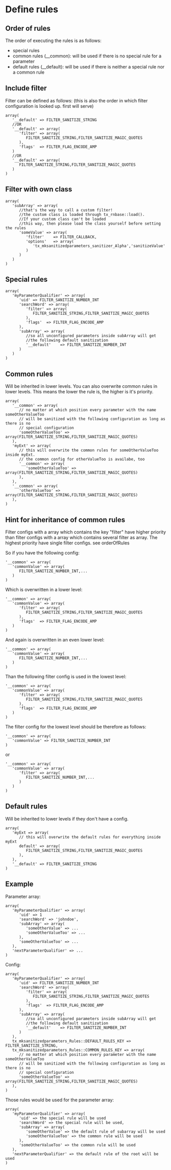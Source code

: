 Define rules
============

Order of rules
--------------

The order of executing the rules is as follows:

-   special rules
-   common rules (\_\_common): will be used if there is no special rule for a parameter
-   default rules (\_\_default): will be used if there is neither a special rule nor a common rule

Include filter
--------------

Filter can be defined as follows: (this is also the order in which filter configuration is looked up. first will serve)

~~~~ {.sourceCode .php}
array(
   '__default' => FILTER_SANITIZE_STRING
   //OR
   '__default' => array(
      'filter' => array(
         FILTER_SANITIZE_STRING,FILTER_SANITIZE_MAGIC_QUOTES   
      ),
      'flags'  => FILTER_FLAG_ENCODE_AMP
   )
   //OR
   '__default' => array(
      FILTER_SANITIZE_STRING,FILTER_SANITIZE_MAGIC_QUOTES   
   )
)
~~~~

Filter with own class
---------------------

~~~~ {.sourceCode .php}
array(
   'subArray' => array(
      //that's the way to call a custom filter!
      //the custom class is loaded through tx_rnbase::load(). 
      //If your custom class can't be loaded
      //this way, then please load the class yourself before setting the rules
      'someValue' => array(
         'filter'    => FILTER_CALLBACK,
         'options'   => array(
            'tx_mksanitizedparameters_sanitizer_Alpha','sanitizeValue'
         )
      )
   )
)
~~~~

Special rules
-------------

~~~~ {.sourceCode .php}
array(
   'myParameterQualifier' => array(
      'uid' => FILTER_SANITIZE_NUMBER_INT
      'searchWord' => array(
         'filter' => array(
            FILTER_SANITIZE_STRING,FILTER_SANITIZE_MAGIC_QUOTES   
         ),
         'flags'  => FILTER_FLAG_ENCODE_AMP
      ),
      'subArray' => array(
         //so all unconfigured parameters inside subArray will get
         //the following default sanitization
         '__default'    => FILTER_SANITIZE_NUMBER_INT
      )
   )
)    
~~~~

Common rules
------------

Will be inherited in lower levels. You can also overwrite common rules in lower levels. This means the lower the rule is, the higher is it's priority.

~~~~ {.sourceCode .php}
array(
   '__common' => array(
      // no matter at which position every parameter with the name someOtherValueToo
      // will be sanitized with the following configuration as long as there is no
      // special configuration
      'someOtherValueToo' => array(FILTER_SANITIZE_STRING,FILTER_SANITIZE_MAGIC_QUOTES)  
   ),
   'myExt' => array(
      // this will overwrite the common rules for someOtherValueToo inside myExt.   
      // the common config for otherValueToo is availabe, too
      '__common' => array(
         'someOtherValueToo' => array(FILTER_SANITIZE_STRING,FILTER_SANITIZE_MAGIC_QUOTES)  
      ),
   ),
   '__common' => array(
      'otherValueToo' => array(FILTER_SANITIZE_STRING,FILTER_SANITIZE_MAGIC_QUOTES)   
   ),
) 
~~~~

Hint for inheritance of common rules
------------------------------------

Filter configs with a array which contains the key "filter" have higher priority than filter configs with a array which contains several filter as array. The highest priority have single filter configs. see orderOfRules

So if you have the following config:

~~~~ {.sourceCode .php}
'__common' => array(
   'commonValue' => array(
      FILTER_SANITIZE_NUMBER_INT,...
   )
)
~~~~

Which is overwritten in a lower level:

~~~~ {.sourceCode .php}
'__common' => array(
   'commonValue' => array(
      'filter' => array(
         FILTER_SANITIZE_STRING,FILTER_SANITIZE_MAGIC_QUOTES   
      ),
      'flags'  => FILTER_FLAG_ENCODE_AMP
   )
)
~~~~

And again is overwritten in an even lower level:

~~~~ {.sourceCode .php}
'__common' => array(
   'commonValue' => array(
      FILTER_SANITIZE_NUMBER_INT,...
   )
)
~~~~

Than the following filter config is used in the lowest level:

~~~~ {.sourceCode .php}
'__common' => array(
   'commonValue' => array(
      'filter' => array(
         FILTER_SANITIZE_STRING,FILTER_SANITIZE_MAGIC_QUOTES   
      ),
      'flags'  => FILTER_FLAG_ENCODE_AMP
   )
)
~~~~

The filter config for the lowest level should be therefore as follows:

~~~~ {.sourceCode .php}
'__common' => array(
   'commonValue' => FILTER_SANITIZE_NUMBER_INT
)
~~~~

or

~~~~ {.sourceCode .php}
'__common' => array(
   'commonValue' => array(
      'filter' => array(
         FILTER_SANITIZE_NUMBER_INT,...
      )
   )
)
~~~~

Default rules
-------------

Will be inherited to lower levels if they don't have a config.

~~~~ {.sourceCode .php}
array(
   'myExt => array(
      // this will overwrite the default rules for everything inside myExt
      default' => array(
         FILTER_SANITIZE_STRING,FILTER_SANITIZE_MAGIC_QUOTES   
      ),
   ),
   '__default' => FILTER_SANITIZE_STRING  
)
~~~~

Example
-------

Parameter array:

~~~~ {.sourceCode .php}
array(
   'myParameterQualifier' => array(
      'uid' => 1
      'searchWord' => 'johndoe',
      'subArray' => array(
         'someOtherValue' => ...
         'someOtherValueToo' => ...
      ),
      'someOtherValueToo' => ...
   ),
   'nextParameterQualifier' => ...
)
~~~~

Config:

~~~~ {.sourceCode .php}
array(
   'myParameterQualifier' => array(
      'uid' => FILTER_SANITIZE_NUMBER_INT
      'searchWord' => array(
         'filter' => array(
            FILTER_SANITIZE_STRING,FILTER_SANITIZE_MAGIC_QUOTES   
         ),
         'flags'  => FILTER_FLAG_ENCODE_AMP
      ),
      'subArray' => array(
         //so all unconfigured parameters inside subArray will get
         //the following default sanitization
         '__default'    => FILTER_SANITIZE_NUMBER_INT
      )
   ),
   tx_mksanitizedparameters_Rules::DEFAULT_RULES_KEY => FILTER_SANITIZE_STRING,
   tx_mksanitizedparameters_Rules::COMMON_RULES_KEY => array(
      // no matter at which position every parameter with the name someOtherValueToo
      // will be sanitized with the following configuration as long as there is no
      // special configuration
      'someOtherValueToo' => array(FILTER_SANITIZE_STRING,FILTER_SANITIZE_MAGIC_QUOTES)  
   ),
)
~~~~

Those rules would be used for the parameter array:

~~~~ {.sourceCode .php}
array(
   'myParameterQualifier' => array(
      'uid' => the special rule will be used
      'searchWord' => the special rule will be used,
      'subArray' => array(
         'someOtherValue' => the default rule of subarray will be used
         'someOtherValueToo' => the common rule will be used
      ),
      'someOtherValueToo' => the common rule will be used
   ),
   'nextParameterQualifier' => the default rule of the root will be used
)
~~~~

